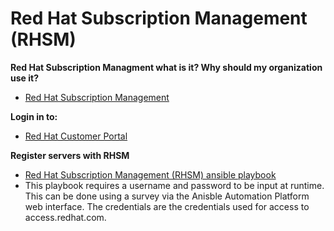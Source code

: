 # Red Hat Subscription Management (RHSM)

**Red Hat Subscription Managment what is it? Why should my organization use it?**  
- [Red Hat Subscription Management](https://access.redhat.com/products/red-hat-subscription-management#whats-new "RHSM")  

**Login in to:**  
- [Red Hat Customer Portal](https://access.redhat.com/management/ "Red Hat Customer Portal")

**Register servers with RHSM**  
- [Red Hat Subscription Management (RHSM) ansible playbook](https://github.com/ericcames/RHSM/blob/main/rhsmregistration.yml "RHSM ansible playbook")  
- This playbook requires a username and password to be input at runtime.  This can be done using a survey via the Anisble Automation Platform web interface.  The credentials are the credentials used for access to access.redhat.com.
